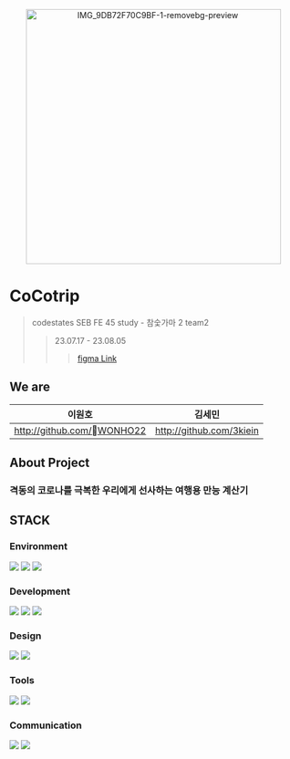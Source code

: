 <p align="center">
  <img width="447" alt="IMG_9DB72F70C9BF-1-removebg-preview" src="https://github.com/WONHO22/CoCotrip/assets/129928230/b5be0738-8b17-42aa-b9a6-ce69d2137264">
</p>

# CoCotrip

> codestates SEB FE 45 study - 참숯가마 2 team2
>> 23.07.17 - 23.08.05
>>> [figma Link](https://www.figma.com/file/U7FRlmPov3hEtklpE8lvHl/Untitled?type=design&node-id=0%3A1&mode=design&t=YMIlkagUTSzXYDLe-1)

## We are
| 이원호 | 김세민 |
| --- | --- |
| http://github.com/WONHO22 | http://github.com/3kiein |

## About Project
### 격동의 코로나를 극복한 우리에게 선사하는 여행용 만능 계산기

## STACK

### Environment
<img src="https://img.shields.io/badge/Visual Studio Code-007ACC?style=for-the-badge&logo=visualstudiocode&logoColor=white">  <img src="https://img.shields.io/badge/git-F05032?style=for-the-badge&logo=git&logoColor=white"/>  <img src="https://img.shields.io/badge/git hub-181717?style=for-the-badge&logo=github&logoColor=white"/>

### Development
<img src="https://img.shields.io/badge/javascript-F7DF1E?style=for-the-badge&logo=javascript&logoColor=black">  <img src="https://img.shields.io/badge/react-61DAFB?style=for-the-badge&logo=react&logoColor=black">  <img src="https://img.shields.io/badge/axios-5A29E4?style=for-the-badge&logo=axios&logoColor=white"/>

### Design
<img src="https://img.shields.io/badge/Figma-F24E1E?style=for-the-badge&logo=styledcomponents&logoColor=white"/>  <img src="https://img.shields.io/badge/styled components-DB7093?style=for-the-badge&logo=styledcomponents&logoColor=white"/>

### Tools
<img src="https://img.shields.io/badge/Prettier-F7B93E?style=for-the-badge&logo=prettier&logoColor=black">  <img src="https://img.shields.io/badge/ESLint-4B32C3?style=for-the-badge&logo=eslint&logoColor=white">

### Communication
<img src="https://img.shields.io/badge/Live Share-CCADF4?style=for-the-badge&logo=slideshare&logoColor=black">  <img src="https://img.shields.io/badge/Discord-5865F2?style=for-the-badge&logo=discord&logoColor=white">
